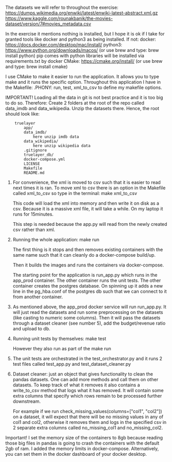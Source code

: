 The datasets we will refer to throughout the exercise:
    https://dumps.wikimedia.org/enwiki/latest/enwiki-latest-abstract.xml.gz
    https://www.kaggle.com/rounakbanik/the-movies-dataset/version/7#movies_metadata.csv


In the exercise it mentions nothing is installed, but I hope it is ok if I take for granted 
tools like docker and python3 as being installed. If not: 
    docker: https://docs.docker.com/desktop/mac/install/
    python3: https://www.python.org/downloads/macos/ (or use brew and type: brew install python)
    pip comes with python
    libraries will be installed via requirements.txt by docker
    CMake: https://cmake.org/install/ (or use brew and type: brew install cmake)

I use CMake to make it easier to run the application. It allows you to type make <SOMEOPTION> and it runs
the specific option. Throughout this application I have in the Makefile: .PHONY: run, test, xml_to_csv to define my makefile
options.


IMPORTANT!
Loading all the data in git is not best practice and it is too big to do so. Therefore:
    Create 2 folders at the root of the repo called data_imdb and data_wikipedia. Unzip the datasets there.
    Hence, the root should look like:

        truelayer
            app/
            data_imdb/
                here unzip imdb data
            data_wikipedia/
                here unzip wikipedia data
            .gitignore
            truelayer_db/
            docker-compose.yml
            LICENSE
            Makefile
            README.md

1. For convenience, the xml is moved to csv such that it is easier to read next times it is ran. To move xml to csv there is an option
in the Makefile called xml_to_csv so type in the terminal: 
    make xml_to_csv

    This code will load the xml into memory and then write it on disk as a csv. Because it is a massive xml file, it will take a while.
    On my laptop it runs for 15minutes.

    This step is needed because the app.py will read from the newly created csv rather than xml.

2. Running the whole application:
    make run

    The first thing is it stops and then removes existing containers with the same name such that it can cleanly do a docker-compose build/up.

    Then it builds the images and runs the containers via docker-compose.

    The starting point for the application is run_app.py which runs in the app_prod container.
    The other container runs the unit tests.
    The other container creates the postgres database. On spinning up it adds a new line in the pg_hba.conf of the postgres db such
    that we can connect to it from another container.

6. As mentioned above, the app_prod docker service will run run_app.py. It will just read the datasets and run some preprocessing on the datasets (like casting to numeric some columns). Then it will pass the datasets through a dataset cleaner (see number 5), add the budget/revenue ratio and upload to db.

3. Running unit tests by themselves:
    make test

    However they also run as part of the make run

4. The unit tests are orchestrated in the test_orchestrator.py and it runs 2 test files called test_app.py and test_dataset_cleaner.py

5. Dataset cleaner: just an object that gives functionality to clean the pandas datasets. One can add more methods and call them on other datasets.
    To keep track of what it removes it also contains a write_to_csv method that logs what it has removed. It will contain some extra columns that
    specify which rows remain to be processed further downstream.

    For example if we run check_missing_values(columns=["col1", "col2"]) on a dataset, it will expect that there will be no missing values in 
    any of col1 and col2, otherwise it removes them and logs in the specified csv in 2 separate extra columns called no_missing_col1 and no_missing_col2.






Important! I set the memory size of the containers to 8gb because reading those big files in pandas is going to crash the containers with
the default 2gb of ram. I added the memory limits in docker-compose. Alternatively, you can set them in the docker dashboard of your docker desktop.
